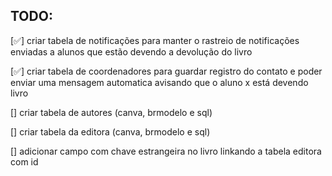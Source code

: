 ## TODO:

[✅] criar tabela de notificações para manter o rastreio de notificações enviadas a alunos que estão devendo a devolução do livro

[✅] criar tabela de coordenadores para guardar registro do contato e poder enviar uma mensagem automatica avisando que o aluno x está devendo livro 

[] criar tabela de autores (canva, brmodelo e sql)

[] criar tabela da editora (canva, brmodelo e sql)

[] adicionar campo com chave estrangeira no livro linkando a tabela editora com id

